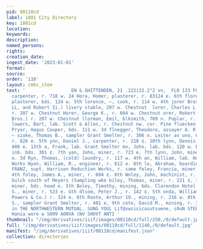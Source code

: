 ```yaml
---
pid: 00110cd
label: 1881 City Directory
key: 1881cd
location: 
keywords: 
description: 
named_persons: 
rights: 
creation_date: 
ingest_date: '2023-01-01'
format: 
source: 
order: '110'
layout: cmhc_item
text: '                 EN & GHITTENDEN, 21 .222i32.2"2 vn,  FLO 133 FOO     J, Thomas,
  carpenter, r. 718 w. 24 Hora, Homer, plasterer, r. 83124 e. 6th florence, Homer,
  plasterer, bds. 124 w. 5th lorence, —, cook, r. 114 w. 4th jorer Bros., (Charles
  LL, and Robert Ii.) livery stable, 207 w. Chestnut  lorer, Charles L., (Florer Bros.)
  r. 207 w. Chestnut Horer, George K., r. 604 w. Chestnut orer, Robert H., (Florer
  Bros.) r. 207 w. Chestnut llorman, Emil, blksmith, 709 n. Poplar, r. 224 e. 5th
  lowers, Bart, lab. Scott & Allen, r. Chestnut nw. cor. Pine fluecken, John H., clk.
  Pryor, Hagus Cooper, bds. 111 w. 3d flnegger, Theodore, assayer A. R. Meyer & Co
  ~ siuke, Thomas B., sampler Grant Smelter, r. 306 n. Leiter av uno, George, miner,
  r. 826 e. 5th ynn, Daniel J., carpenter, r. 218 ¢. 10th lynn, Dennis, lab. bds.
  408 e. 13th a, Frank, lab. Grant Smelter mn, John, lab. bds. 120 w. Elm n, John,
  inb. bds. 301 ¢. 7th yan, John, miner, r. 723 e. 7th lynn, John, miner, bds. 139
  e. 3d Ryn, Thomas, (cold) laundry, r. 117 w. 4th an, William, lab. Harrison Reduction
  Works Nyon, William, R., engineer, r. 612 e. 8th le, Abraham, boarding, 629 e. 5th  .
  FRANZ, supt. Harrison Reduction Works, r. same foley, Francia, miner, r. head ¢.
  4th foley, James A., miner, r. 604 ¢. 6th Woley, John, machinist, r. California
  Gulch south of Meyers (Sampling wke biley, Thomas, miner, r. 221 ¢, 34 Foley, Thomas,
  miner, bds. head e. 5th Boley, Timothy, mining, bds. Clarendon Hotel folsom, L..
  S., miner, r. 523 e. Gth dlsom, Peter J., r. 142 ¢. Sth onda, William 43., (C. R.
  Powers & Co.) r. 324 e. 6th Roote, Arthur 19., mining, r. 216 w. 8th ote, Carleton
  S., sampler Grant Smelter, r. 401 e, 9th cote, David M., mining, r. 308 e. 8th                                                           +e,
  in THE NORTHWESTERN MUTUAL. SUNG YOUL Lif@swsisicasutsuene, s0uN STEEL, Act.  “sodu
  Hania wore w S009 AONVA (NV SHOVT ANTI '
thumbnail: "/img/derivatives/iiif/images/00110cd/full/250,/0/default.jpg"
full: "/img/derivatives/iiif/images/00110cd/full/1140,/0/default.jpg"
manifest: "/img/derivatives/iiif/00110cd/manifest.json"
collection: directories
---
```

